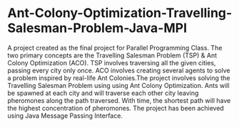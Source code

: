# Ant-Colony-Optimization-Travelling-Salesman-Problem-Java-MPI
A project created as the final project for Parallel Programming Class. The two primary concepts are the Travelling Salesman Problem (TSP) &amp; Ant Colony Optimization (ACO). TSP involves traversing all the given cities, passing every city only once. ACO involves creating several agents to solve a problem inspired by real-life Ant Colonies.The project involves solving the Travelling Salesman Problem using using Ant Colony Optimization. Ants will be spawned at each city and will traverse each other city leaving pheromones along the path traversed. With time, the shortest path will have the highest concentration of pheromones. The project has been achieved using Java Message Passing Interface. 
